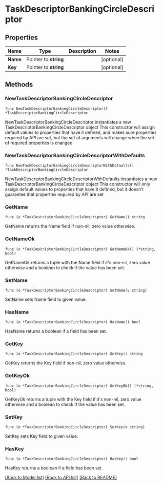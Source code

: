 # TaskDescriptorBankingCircleDescriptor

## Properties

Name | Type | Description | Notes
------------ | ------------- | ------------- | -------------
**Name** | Pointer to **string** |  | [optional] 
**Key** | Pointer to **string** |  | [optional] 

## Methods

### NewTaskDescriptorBankingCircleDescriptor

`func NewTaskDescriptorBankingCircleDescriptor() *TaskDescriptorBankingCircleDescriptor`

NewTaskDescriptorBankingCircleDescriptor instantiates a new TaskDescriptorBankingCircleDescriptor object
This constructor will assign default values to properties that have it defined,
and makes sure properties required by API are set, but the set of arguments
will change when the set of required properties is changed

### NewTaskDescriptorBankingCircleDescriptorWithDefaults

`func NewTaskDescriptorBankingCircleDescriptorWithDefaults() *TaskDescriptorBankingCircleDescriptor`

NewTaskDescriptorBankingCircleDescriptorWithDefaults instantiates a new TaskDescriptorBankingCircleDescriptor object
This constructor will only assign default values to properties that have it defined,
but it doesn't guarantee that properties required by API are set

### GetName

`func (o *TaskDescriptorBankingCircleDescriptor) GetName() string`

GetName returns the Name field if non-nil, zero value otherwise.

### GetNameOk

`func (o *TaskDescriptorBankingCircleDescriptor) GetNameOk() (*string, bool)`

GetNameOk returns a tuple with the Name field if it's non-nil, zero value otherwise
and a boolean to check if the value has been set.

### SetName

`func (o *TaskDescriptorBankingCircleDescriptor) SetName(v string)`

SetName sets Name field to given value.

### HasName

`func (o *TaskDescriptorBankingCircleDescriptor) HasName() bool`

HasName returns a boolean if a field has been set.

### GetKey

`func (o *TaskDescriptorBankingCircleDescriptor) GetKey() string`

GetKey returns the Key field if non-nil, zero value otherwise.

### GetKeyOk

`func (o *TaskDescriptorBankingCircleDescriptor) GetKeyOk() (*string, bool)`

GetKeyOk returns a tuple with the Key field if it's non-nil, zero value otherwise
and a boolean to check if the value has been set.

### SetKey

`func (o *TaskDescriptorBankingCircleDescriptor) SetKey(v string)`

SetKey sets Key field to given value.

### HasKey

`func (o *TaskDescriptorBankingCircleDescriptor) HasKey() bool`

HasKey returns a boolean if a field has been set.


[[Back to Model list]](../README.md#documentation-for-models) [[Back to API list]](../README.md#documentation-for-api-endpoints) [[Back to README]](../README.md)


